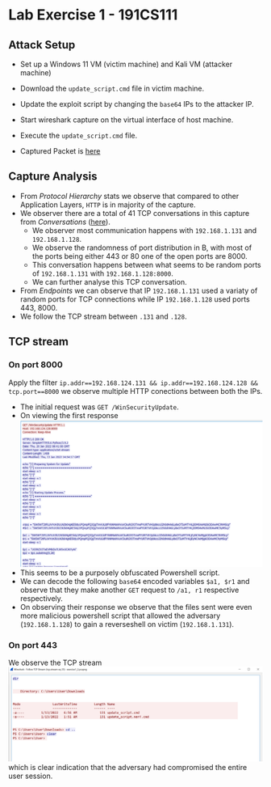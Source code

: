 # Lab Exercise 1 - 191CS111

## Attack Setup

- Set up a Windows 11 VM (victim machine) and Kali VM (attacker machine)

- Download the `update_script.cmd` file in victim machine.

- Update the exploit script by changing the `base64` IPs to the attacker IP.

- Start wireshark capture on the virtual interface of host machine.

- Execute the `update_script.cmd` file.

- Captured Packet is [here](./exercise1_2.pcapng)

## Capture Analysis

- From *Protocol Hierarchy* stats we observe that compared to other Application Layers, `HTTP` is in majority of the capture. 
- We observer there are a total of 41 TCP conversations in this capture from *Conversations* ([here](./TCP_Conversations.csv)).
    - We observer most communication happens with `192.168.1.131` and `192.168.1.128`.
    - We observe the randomness of port distribution in B, with most of the ports being either 443 or 80 one of the open ports are 8000.
    - This conversation happens between what seems to be random ports of `192.168.1.131` with `192.168.1.128:8000`.
    - We can further analyse this TCP conversation.
- From *Endpoints* we can observe that IP `192.168.1.131` used a variaty of random ports for TCP connections while IP `192.168.1.128` used ports 443, 8000.
- We follow the TCP stream between `.131` and `.128`.

## TCP stream

### On port 8000

Apply the filter `ip.addr==192.168.124.131 && ip.addr==192.168.124.128 && tcp.port==8000` we observe multiple HTTP conections between both the IPs.

- The initial request was `GET /WinSecurityUpdate`.
- On viewing the first response ![](./FirstResponse.png)
- This seems to be a purposely obfuscated Powershell script. 
- We can decode the following `base64` encoded variables `$a1, $r1` and observe that they make another `GET` request to `/a1, r1` respective respectively.
- On observing their response we observe that the files sent were even more malicious powershell script that allowed the adversary (`192.168.1.128`) to gain a reverseshell on victim (`192.168.1.131`).

### On port 443

We observe the TCP stream ![](./ReversShell.png) which is clear indication that the adversary had compromised the entire user session.